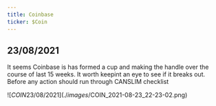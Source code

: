 ```yaml
---
title: Coinbase
ticker: $Coin
---
```






## 23/08/2021 

It seems Coinbase is has formed a cup and making the handle over the course of last 15 weeks. It worth keepint an eye to see if it breaks out. Before any action should run through CANSLIM checklist 

![$COIN 23/08/2021](./images/$COIN_2021-08-23_22-23-02.png)